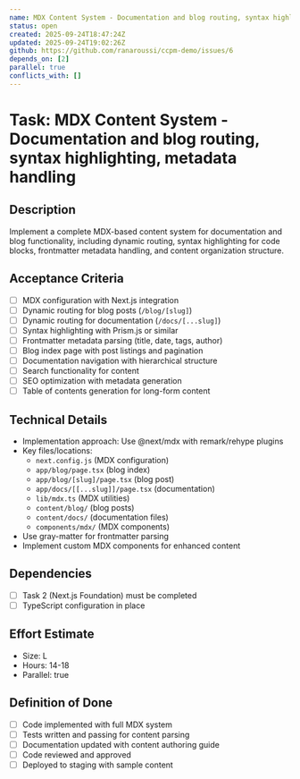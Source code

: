 ```yaml
---
name: MDX Content System - Documentation and blog routing, syntax highlighting, metadata handling
status: open
created: 2025-09-24T18:47:24Z
updated: 2025-09-24T19:02:26Z
github: https://github.com/ranaroussi/ccpm-demo/issues/6
depends_on: [2]
parallel: true
conflicts_with: []
---
```


# Task: MDX Content System - Documentation and blog routing, syntax highlighting, metadata handling

## Description

Implement a complete MDX-based content system for documentation and blog functionality, including dynamic routing, syntax highlighting for code blocks, frontmatter metadata handling, and content organization structure.

## Acceptance Criteria

- [ ] MDX configuration with Next.js integration
- [ ] Dynamic routing for blog posts (`/blog/[slug]`)
- [ ] Dynamic routing for documentation (`/docs/[...slug]`)
- [ ] Syntax highlighting with Prism.js or similar
- [ ] Frontmatter metadata parsing (title, date, tags, author)
- [ ] Blog index page with post listings and pagination
- [ ] Documentation navigation with hierarchical structure
- [ ] Search functionality for content
- [ ] SEO optimization with metadata generation
- [ ] Table of contents generation for long-form content

## Technical Details

- Implementation approach: Use @next/mdx with remark/rehype plugins
- Key files/locations:
  - `next.config.js` (MDX configuration)
  - `app/blog/page.tsx` (blog index)
  - `app/blog/[slug]/page.tsx` (blog post)
  - `app/docs/[[...slug]]/page.tsx` (documentation)
  - `lib/mdx.ts` (MDX utilities)
  - `content/blog/` (blog posts)
  - `content/docs/` (documentation files)
  - `components/mdx/` (MDX components)
- Use gray-matter for frontmatter parsing
- Implement custom MDX components for enhanced content

## Dependencies

- [ ] Task 2 (Next.js Foundation) must be completed
- [ ] TypeScript configuration in place

## Effort Estimate

- Size: L
- Hours: 14-18
- Parallel: true

## Definition of Done

- [ ] Code implemented with full MDX system
- [ ] Tests written and passing for content parsing
- [ ] Documentation updated with content authoring guide
- [ ] Code reviewed and approved
- [ ] Deployed to staging with sample content
